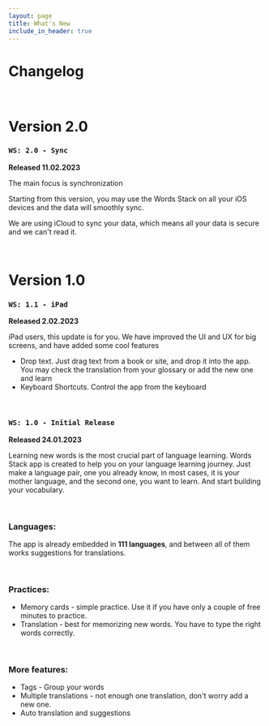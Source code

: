 ```yaml
---
layout: page
title: What's New
include_in_header: true
---
```


# Changelog

<br>

# **Version 2.0**

### `WS: 2.0 - Sync`

**Released 11.02.2023**

The main focus is synchronization

Starting from this version, you may use the Words Stack on all your iOS devices and the data will smoothly sync.

We are using iCloud to sync your data, which means all your data is secure and we can't read it.

<br>

# **Version 1.0**

### `WS: 1.1 - iPad`
**Released 2.02.2023**

iPad users, this update is for you.
We have improved the UI and UX for big screens, and have added some cool features

- Drop text. Just drag text from a book or site, and drop it into the app. You may check the translation from your glossary or add the new one and learn
- Keyboard Shortcuts. Control the app from the keyboard

<br>

### `WS: 1.0 - Initial Release`
**Released 24.01.2023**

Learning new words is the most crucial part of language learning. Words Stack app is created to help you on your language learning journey. Just make a language pair, one you already know, in most cases, it is your mother language, and the second one, you want to learn. And start building your vocabulary.

<br>

### Languages:

The app is already embedded in **111 languages**, and between all of them works suggestions for translations.

<br>

### Practices:
- Memory cards - simple practice. Use it if you have only a couple of free minutes to practice.
- Translation - best for memorizing new words. You have to type the right words correctly.

<br>

### More features:
- Tags - Group your words
- Multiple translations - not enough one translation, don't worry add a new one.
- Auto translation and suggestions

<br>